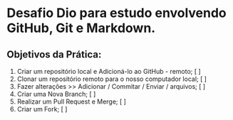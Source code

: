 # Desafio Dio para estudo envolvendo GitHub, Git e Markdown.

## Objetivos da Prática:

1. Criar um repositório local e Adicioná-lo ao GitHub - remoto; [ ]
2. Clonar um repositório remoto para o nosso computador local; [ ]
3. Fazer alterações >> Adicionar / Commitar / Enviar / arquivos; [ ]
4. Criar uma Nova Branch; [ ]
5. Realizar um Pull Request e Merge; [ ]
6. Criar um Fork; [ ]
